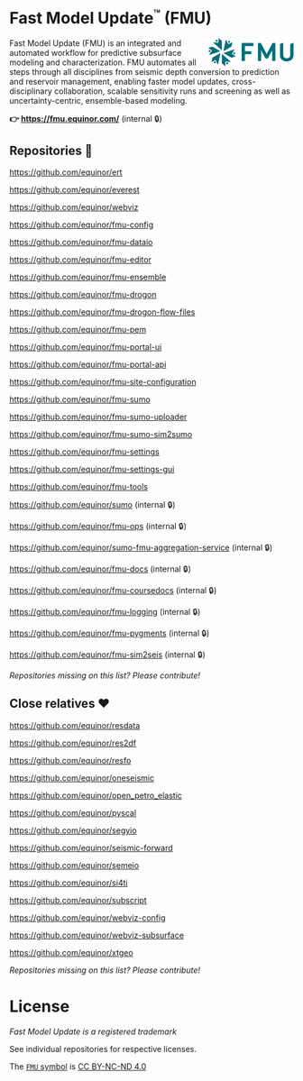 # Fast Model Update<sup><small>™</small></sup> (FMU)
<img align="right" width="30%" src="./symbol/FMU Green.svg">

Fast Model Update (FMU) is an integrated and automated workflow for predictive subsurface modeling and characterization. FMU automates all steps through all disciplines from seismic depth conversion to prediction and reservoir management, enabling faster model updates, cross-disciplinary collaboration, scalable sensitivity runs and screening as well as uncertainty-centric, ensemble-based modeling.

**👉 https://fmu.equinor.com/** (internal 🔒)


## Repositories 🧩
https://github.com/equinor/ert

https://github.com/equinor/everest

https://github.com/equinor/webviz

https://github.com/equinor/fmu-config

https://github.com/equinor/fmu-dataio

https://github.com/equinor/fmu-editor

https://github.com/equinor/fmu-ensemble

https://github.com/equinor/fmu-drogon

https://github.com/equinor/fmu-drogon-flow-files

https://github.com/equinor/fmu-pem

https://github.com/equinor/fmu-portal-ui

https://github.com/equinor/fmu-portal-api

https://github.com/equinor/fmu-site-configuration

https://github.com/equinor/fmu-sumo

https://github.com/equinor/fmu-sumo-uploader

https://github.com/equinor/fmu-sumo-sim2sumo

https://github.com/equinor/fmu-settings

https://github.com/equinor/fmu-settings-gui

https://github.com/equinor/fmu-tools

https://github.com/equinor/sumo (internal 🔒)

https://github.com/equinor/fmu-ops (internal 🔒)

https://github.com/equinor/sumo-fmu-aggregation-service (internal 🔒)

https://github.com/equinor/fmu-docs (internal 🔒)

https://github.com/equinor/fmu-coursedocs (internal 🔒)

https://github.com/equinor/fmu-logging (internal 🔒)

https://github.com/equinor/fmu-pygments (internal 🔒)

https://github.com/equinor/fmu-sim2seis (internal 🔒)

_Repositories missing on this list? Please contribute!_


## Close relatives ❤
https://github.com/equinor/resdata

https://github.com/equinor/res2df

https://github.com/equinor/resfo

https://github.com/equinor/oneseismic

https://github.com/equinor/open_petro_elastic

https://github.com/equinor/pyscal

https://github.com/equinor/segyio

https://github.com/equinor/seismic-forward

https://github.com/equinor/semeio

https://github.com/equinor/si4ti

https://github.com/equinor/subscript

https://github.com/equinor/webviz-config

https://github.com/equinor/webviz-subsurface

https://github.com/equinor/xtgeo


_Repositories missing on this list? Please contribute!_


# License
_Fast Model Update is a registered trademark_

See individual repositories for respective licenses.

The [`FMU` symbol](./symbol/) is [CC BY-NC-ND 4.0](https://creativecommons.org/licenses/by-nc-nd/4.0/)

